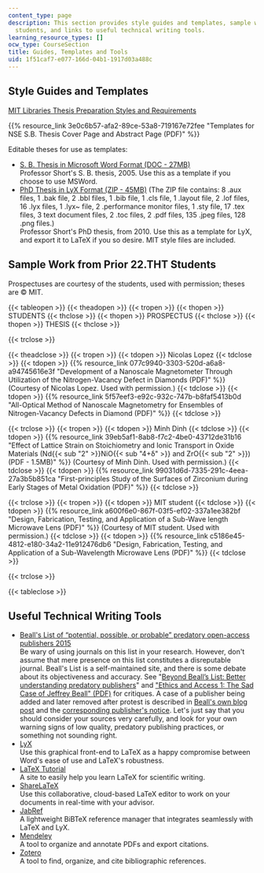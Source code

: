 ```yaml
---
content_type: page
description: This section provides style guides and templates, sample work from prior
  students, and links to useful technical writing tools.
learning_resource_types: []
ocw_type: CourseSection
title: Guides, Templates and Tools
uid: 1f51caf7-e077-166d-04b1-1917d03a488c
---
```

Style Guides and Templates
--------------------------

[MIT Libraries Thesis Preparation Styles and Requirements](http://libraries.mit.edu/archives/thesis-specs/)

{{% resource_link 3e0c6b57-afa2-89ce-53a8-719167e72fee "Templates for NSE S.B. Thesis Cover Page and Abstract Page (PDF)" %}}

Editable theses for use as templates:

*   [S. B. Thesis in Microsoft Word Format (DOC - 27MB)](/ans7870/22/22.THT/f15/MIT22_THTF15_assn_sb.docx)  
    Professor Short's S. B. thesis, 2005. Use this as a template if you choose to use MSWord.
*   [PhD Thesis in LyX Format (ZIP - 45MB)](/ans7870/22/22.THT/f15/assn_phd_lyx.zip) (The ZIP file contains: 8 .aux files, 1 .bak file, 2 .bbl files, 1 .bib file, 1 .cls file, 1 .layout file, 2 .lof files, 16 .lyx files, 1 .lyx~ file, 2 .performance monitor files, 1 .sty file, 17 .tex files, 3 text document files, 2 .toc files, 2 .pdf files, 135 .jpeg files, 128 .png files.)  
    Professor Short's PhD thesis, from 2010. Use this as a template for LyX, and export it to LaTeX if you so desire. MIT style files are included.

Sample Work from Prior 22.THT Students
--------------------------------------

Prospectuses are courtesy of the students, used with permission; theses are © MIT.

{{< tableopen >}}
{{< theadopen >}}
{{< tropen >}}
{{< thopen >}}
STUDENTS
{{< thclose >}}
{{< thopen >}}
PROSPECTUS
{{< thclose >}}
{{< thopen >}}
THESIS
{{< thclose >}}

{{< trclose >}}

{{< theadclose >}}
{{< tropen >}}
{{< tdopen >}}
Nicolas Lopez
{{< tdclose >}}
{{< tdopen >}}
{{% resource_link 077c9940-3303-520d-a6a8-a94745616e3f "Development of a Nanoscale Magnetometer Through Utilization of the Nitrogen-Vacancy Defect in Diamonds (PDF)" %}} (Courtesy of Nicolas Lopez. Used with permission.)
{{< tdclose >}}
{{< tdopen >}}
{{% resource_link 5f57eef3-e92c-932c-747b-b8faf5413b0d "All-Optical Method of Nanoscale Magnetometry for Ensembles of Nitrogen-Vacancy Defects in Diamond (PDF)" %}}
{{< tdclose >}}

{{< trclose >}}
{{< tropen >}}
{{< tdopen >}}
Minh Dinh
{{< tdclose >}}
{{< tdopen >}}
{{% resource_link 39eb5af1-8ab8-f7c2-4be0-43712de31b16 "Effect of Lattice Strain on Stoichiometry and Ionic Transport in Oxide Materials (Nd{{< sub \"2\" >}}NiO{{< sub \"4+δ\" >}} and ZrO{{< sub \"2\" >}}) (PDF - 1.5MB)" %}} (Courtesy of Minh Dinh. Used with permission.)
{{< tdclose >}}
{{< tdopen >}}
{{% resource_link 99031d6d-7335-291c-4eea-27a3b5b851ca "First-principles Study of the Surfaces of Zirconium during Early Stages of Metal Oxidation (PDF)" %}}
{{< tdclose >}}

{{< trclose >}}
{{< tropen >}}
{{< tdopen >}}
MIT student
{{< tdclose >}}
{{< tdopen >}}
{{% resource_link a600f6e0-867f-03f5-ef02-337a1ee382bf "Design, Fabrication, Testing, and Application of a Sub-Wave length Microwave Lens (PDF)" %}} (Courtesy of MIT student. Used with permission.)
{{< tdclose >}}
{{< tdopen >}}
{{% resource_link c5186e45-4812-e180-34a2-11e912476db6 "Design, Fabrication, Testing, and Application of a Sub-Wavelength Microwave Lens (PDF)" %}}
{{< tdclose >}}

{{< trclose >}}

{{< tableclose >}}

Useful Technical Writing Tools
------------------------------

*   [Beall's List of “potential, possible, or probable” predatory open-access publishers 2015](http://scholarlyoa.com/publishers/)  
    Be wary of using journals on this list in your research. However, don't assume that mere presence on this list constitutes a disreputable journal. Beall's List is a self-maintained site, and there is some debate about its objectiveness and accuracy. See "[Beyond Beall’s List: Better understanding predatory publishers](http://crln.acrl.org/content/76/3/132.full)" and ["Ethics and Access 1: The Sad Case of Jeffrey Beall" (PDF)](http://citesandinsights.info/civ14i4.pdf) for critiques. A case of a publisher being added and later removed after protest is described in [Beall's own blog post](https://publons.com/blog/bealls-list-gone-but-not-lost/) and the [corresponding publisher's notice](http://www.mdpi.com/about/announcements/534). Let's just say that you should consider your sources very carefully, and look for your own warning signs of low quality, predatory publishing practices, or something not sounding right.
*   [LyX](http://www.lyx.org/Download)  
    Use this graphical front-end to LaTeX as a happy compromise between Word's ease of use and LaTeX's robustness.
*   [LaTeX Tutorial](http://www.latex-tutorial.com/)  
    A site to easily help you learn LaTeX for scientific writing.
*   [ShareLaTeX](https://www.sharelatex.com/)  
    Use this collaborative, cloud-based LaTeX editor to work on your documents in real-time with your advisor.
*   [JabRef](http://www.jabref.org/)  
    A lightweight BiBTeX reference manager that integrates seamlessly with LaTeX and LyX.
*   [Mendeley](https://www.mendeley.com/)  
    A tool to organize and annotate PDFs and export citations.
*   [Zotero](https://www.zotero.org/)  
    A tool to find, organize, and cite bibliographic references.